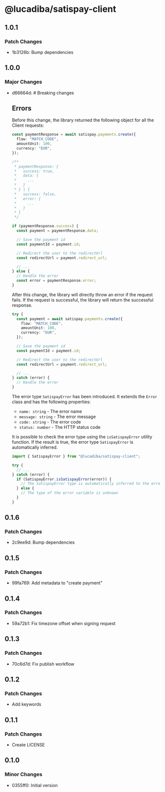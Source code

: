 # @lucadiba/satispay-client

## 1.0.1

### Patch Changes

- 1b3126b: Bump dependencies

## 1.0.0

### Major Changes

- d66664d: # Breaking changes

  ## Errors

  Before this change, the library returned the following object for all the Client requests:

  ```typescript
  const paymentResponse = await satispay.payments.create({
    flow: "MATCH_CODE",
    amountUnit: 100,
    currency: "EUR",
  });

  /**
   * paymentResponse: {
   *   success: true,
   *   data: {
   *     ...
   *   }
   * } | {
   *   success: false,
   *   error: {
   *     ...
   *   }
   * }
   */

  if (paymentResponse.success) {
    const payment = paymentResponse.data;

    // Save the payment id
    const paymentId = payment.id;

    // Redirect the user to the redirectUrl
    const redirectUrl = payment.redirect_url;

    // ...
  } else {
    // Handle the error
    const error = paymentResponse.error;
  }
  ```

  After this change, the library will directly throw an error if the request fails.
  If the request is successful, the library will return the successful response.

  ```typescript
  try {
    const payment = await satispay.payments.create({
      flow: "MATCH_CODE",
      amountUnit: 100,
      currency: "EUR",
    });

    // Save the payment id
    const paymentId = payment.id;

    // Redirect the user to the redirectUrl
    const redirectUrl = payment.redirect_url;

    // ...
  } catch (error) {
    // Handle the error
  }
  ```

  The error type `SatispayError` has been introduced. It extends the `Error` class and has the following properties:

  - `name: string` - The error name
  - `message: string` - The error message
  - `code: string` - The error code
  - `status: number` - The HTTP status code

  It is possible to check the error type using the `isSatispayError` utility function.
  If the result is true, the error type `SatispayError` is automatically inferred.

  ```typescript
  import { SatispayError } from "@lucadiba/satispay-client";

  try {
    // ...
  } catch (error) {
    if (SatispayError.isSatispayError(error)) {
      // The SatispayError type is automatically inferred to the error variable
    } else {
      // The type of the error variable is unknown
    }
  }
  ```

## 0.1.6

### Patch Changes

- 2c9ee9d: Bump dependencies

## 0.1.5

### Patch Changes

- 99fa769: Add metadata to "create payment"

## 0.1.4

### Patch Changes

- 59a72b1: Fix timezone offset when signing request

## 0.1.3

### Patch Changes

- 70c6d7d: Fix publish workflow

## 0.1.2

### Patch Changes

- Add keywords

## 0.1.1

### Patch Changes

- Create LICENSE

## 0.1.0

### Minor Changes

- 0355ff0: Initial version
